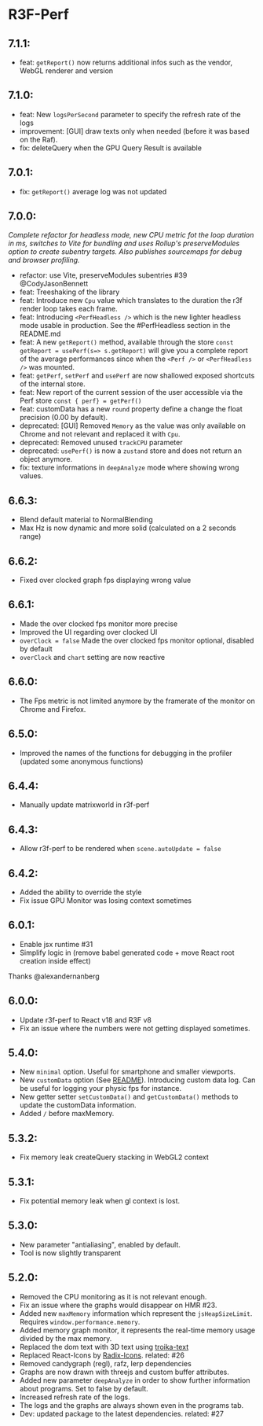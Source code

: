 # R3F-Perf

## 7.1.1:

- feat: `getReport()` now returns additional infos such as the vendor, WebGL renderer and version

## 7.1.0:

- feat: New `logsPerSecond` parameter to specify the refresh rate of the logs
- improvement: [GUI] draw texts only when needed (before it was based on the Raf).
- fix: deleteQuery when the GPU Query Result is available

## 7.0.1:

- fix: `getReport()` average log was not updated

## 7.0.0:

_Complete refactor for headless mode, new CPU metric fot the loop duration in ms, switches to Vite for bundling and uses Rollup's preserveModules option to create subentry targets. Also publishes sourcemaps for debug and browser profiling._

- refactor: use Vite, preserveModules subentries #39 @CodyJasonBennett
- feat: Treeshaking of the library
- feat: Introduce new `Cpu` value which translates to the duration the r3f render loop takes each frame.
- feat: Introducing `<PerfHeadless />` which is the new lighter headless mode usable in production. See the #PerfHeadless section in the README.md
- feat: A new `getReport()` method, available through the store `const getReport = usePerf(s=> s.getReport)` will give you a complete report of the average performances since when the `<Perf />` or `<PerfHeadless />` was mounted.
- feat: `getPerf`, `setPerf` and `usePerf` are now shallowed exposed shortcuts of the internal store.
- feat: New report of the current session of the user accessible via the Perf store `const { perf} = getPerf()`
- feat: customData has a new `round` property define a change the float precision (0.00 by default).
- deprecated: [GUI] Removed `Memory` as the value was only available on Chrome and not relevant and replaced it with `Cpu`.
- deprecated: Removed unused `trackCPU` parameter
- deprecated: `usePerf()` is now a `zustand` store and does not return an object anymore.
- fix: texture informations in `deepAnalyze` mode where showing wrong values.

## 6.6.3:

- Blend default material to NormalBlending
- Max Hz is now dynamic and more solid (calculated on a 2 seconds range)

## 6.6.2:

- Fixed over clocked graph fps displaying wrong value

## 6.6.1:

- Made the over clocked fps monitor more precise
- Improved the UI regarding over clocked UI
- `overClock = false` Made the over clocked fps monitor optional, disabled by default
- `overClock` and `chart` setting are now reactive

## 6.6.0:

- The Fps metric is not limited anymore by the framerate of the monitor on Chrome and Firefox.

## 6.5.0:

- Improved the names of the functions for debugging in the profiler (updated some anonymous functions)

## 6.4.4:

- Manually update matrixworld in r3f-perf

## 6.4.3:

- Allow r3f-perf to be rendered when `scene.autoUpdate = false`

## 6.4.2:

- Added the ability to override the style
- Fix issue GPU Monitor was losing context sometimes

## 6.0.1:

- Enable jsx runtime #31
- Simplify logic in <Html> (remove babel generated code + move React root creation inside effect)

Thanks @alexandernanberg

## 6.0.0:

- Update r3f-perf to React v18 and R3F v8
- Fix an issue where the numbers were not getting displayed sometimes.

## 5.4.0:

- New `minimal` option. Useful for smartphone and smaller viewports.
- New `customData` option (See [README](https://github.com/utsuboco/r3f-perf)). Introducing custom data log. Can be useful for logging your physic fps for instance.
- New getter setter `setCustomData()` and `getCustomData()` methods to update the customData information.
- Added `/` before maxMemory.

## 5.3.2:

- Fix memory leak createQuery stacking in WebGL2 context

## 5.3.1:

- Fix potential memory leak when gl context is lost.

## 5.3.0:

- New parameter "antialiasing", enabled by default.
- Tool is now slightly transparent

## 5.2.0:

- Removed the CPU monitoring as it is not relevant enough.
- Fix an issue where the graphs would disappear on HMR #23.
- Added new `maxMemory` information which represent the `jsHeapSizeLimit`. Requires `window.performance.memory`.
- Added memory graph monitor, it represents the real-time memory usage divided by the max memory.
- Replaced the dom text with 3D text using [troika-text](https://github.com/protectwise/troika/tree/master/packages/troika-3d-text)
- Replaced React-Icons by [Radix-Icons](https://icons.modulz.app/). related: #26
- Removed candygraph (regl), rafz, lerp dependencies
- Graphs are now drawn with threejs and custom buffer attributes.
- Added new parameter `deepAnalyze` in order to show further information about programs. Set to false by default.
- Increased refresh rate of the logs.
- The logs and the graphs are always shown even in the programs tab.
- Dev: updated package to the latest dependencies. related: #27
